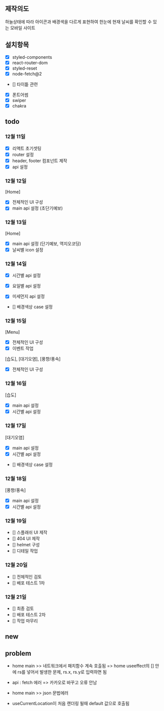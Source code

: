 ## 제작의도

하늘상태에 따라 아이콘과 배경색을 다르게 표현하여 한눈에 현재 날씨를 확인할 수 있는 모바일 사이트

## 설치항목

- [x] styled-components
- [x] react-router-dom
- [x] styled-reset
- [x] node-fetch@2
- [] 타이틑 관련
- [x] 폰트어썸
- [x] swiper
- [x] chakra

## todo

### 12월 11일

- [x] 리액트 초기셋팅
- [x] router 설정
- [x] header, footer 컴포넌트 제작
- [x] api 설정

### 12월 12일

[Home]

- [x] 전체적인 UI 구성
- [x] main api 설정 (초단기예보)

### 12월 13일

[Home]

- [x] main api 설정 (단기예보, 역지오코딩)
- [x] 날씨별 icon 설정

### 12월 14일

- [x] 시간별 api 설정
- [x] 요일별 api 설정

- [x] 미세먼지 api 설정
- [] 배경색상 case 설정

### 12월 15일

[Menu]

- [x] 전체적인 UI 구성
- [x] 이벤트 작업

[습도], [대기오염], [풍향/풍속]

- [x] 전체적인 UI 구성

### 12월 16일

[습도]

- [x] main api 설정
- [x] 시간별 api 설정

### 12월 17일

[대기오염]

- [x] main api 설정
- [x] 시간별 api 설정
- [] 배경색상 case 설정

### 12월 18일

[풍향/풍속]

- [x] main api 설정
- [x] 시간별 api 설정

### 12월 19일

- [] 스플래쉬 UI 제작
- [] 404 UI 제작
- [] helmet 구성
- [] 디테일 작업

### 12월 20일

- [] 전체적인 검토
- [] 배포 테스트 1차

### 12월 21일

- [] 최종 검토
- [] 배포 테스트 2차
- [] 작업 마무리

## new

## problem

- home main >> 네트워크에서 패치함수 계속 호출됨 => home useeffect의 [] 안에 rs를 넣어서 발생한 문제, rs.x, rs.y로 입력하면 됨
- api : fetch 에러 => 카카오로 바꾸고 오류 안남

- home main >> json 문법에러
- useCurrentLocation이 처음 랜더링 될때 default 값으로 호출됨
